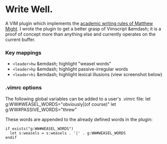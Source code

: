 # Write Well.

A VIM plugin which implements the [academic writing rules of Matthew Might](http://matt.might.net/articles/shell-scripts-for-passive-voice-weasel-words-duplicates/). I wrote the plugin to get a better grasp of Vimscript &emdash; it is a proof of concept more than anything else and currently operates on the current buffer.

### Key mappings

- `<leader>hw` &emdash; highlight "weasel words"
- `<leader>hp` &emdash; highlight passive-irregular words
- `<leader>hi` &emdash; highlight lexical illusions (view screenshot below)

### .vimrc options

The following global variables can be added to a user's .vimrc file:
    let g:WW#WEASEL_WORDS="obviously|(of course)"
    let g:WW#PASSIVE_WORDS="threw"

These words are appended to the already defined words in the plugin:

    if exists("g:WW#WEASEL_WORDS")
      let s:weasels = s:weasels . '|' . g:WW#WEASEL_WORDS
    endif
